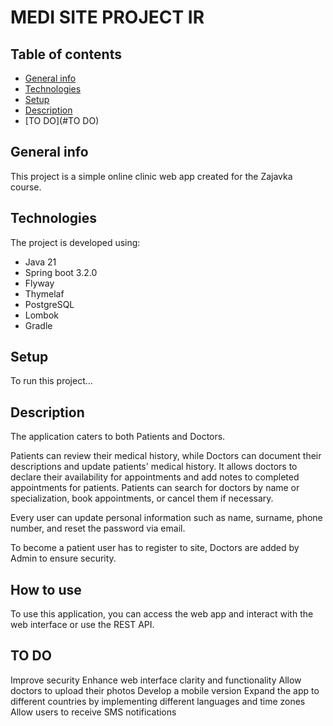 # MEDI SITE PROJECT IR
## Table of contents
* [General info](#general-info)
* [Technologies](#technologies)
* [Setup](#setup)
* [Description](#Description)
* [TO DO](#TO DO)

## General info
This project is a simple online clinic web app created for the Zajavka course.

## Technologies
The project is developed using:
* Java 21
* Spring boot 3.2.0
* Flyway
* Thymelaf
* PostgreSQL
* Lombok
* Gradle

## Setup
To run this project...

## Description
The application caters to both Patients and Doctors.

Patients can review their medical history, while Doctors can document their descriptions and
update patients' medical history. It allows doctors to declare their availability for appointments and
add notes to completed appointments for patients. Patients can search for doctors by name or specialization,
book appointments, or cancel them if necessary.

Every user can update personal information such as name, surname, phone number, and reset the password via email.

To become a patient user has to register to site, Doctors are added by Admin to ensure security.

## How to use
To use this application, you can access the web app and interact with the web interface or use the REST API.

## TO DO
Improve security
Enhance web interface clarity and functionality
Allow doctors to upload their photos
Develop a mobile version
Expand the app to different countries by implementing different languages and time zones
Allow users to receive SMS notifications